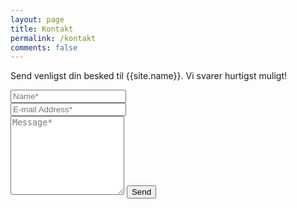 ```yaml
---
layout: page
title: Kontakt
permalink: /kontakt
comments: false
---
```


<form action="https://formspree.io/f/xgeqozro" method="POST">    
<p class="mb-4">Send venligst din besked til {{site.name}}. Vi svarer hurtigst muligt!</p>
<div class="form-group row">
<div class="col-md-6">
<input class="form-control" type="text" name="name" placeholder="Name*" required>
</div>
<div class="col-md-6">
<input class="form-control" type="email" name="_replyto" placeholder="E-mail Address*" required>
</div>
</div>
<textarea rows="8" class="form-control mb-3" name="message" placeholder="Message*" required></textarea>    
<input class="btn btn-dark" type="submit" value="Send">
</form>